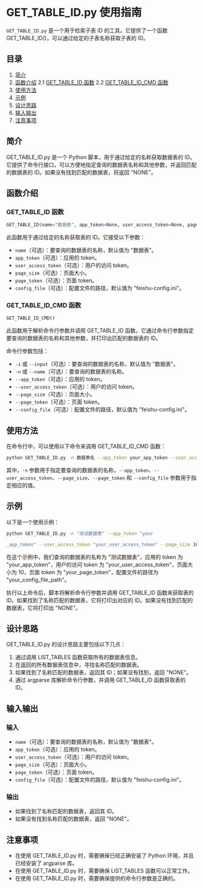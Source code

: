 # GET_TABLE_ID.py 使用指南

`GET_TABLE_ID.py` 是一个用于检索子表 ID 的工具。它提供了一个函数 GET_TABLE_ID()，可以通过给定的子表名称获取子表的 ID。

## 目录
1. [简介](#简介)
2. [函数介绍](#函数介绍)
   2.1 [GET_TABLE_ID 函数](#GET_TABLE_ID-函数)
   2.2 [GET_TABLE_ID_CMD 函数](#GET_TABLE_ID_CMD-函数)
3. [使用方法](#使用方法)
4. [示例](#示例)
5. [设计思路](#设计思路)
6. [输入输出](#输入输出)
7. [注意事项](#注意事项)

## 简介

GET_TABLE_ID.py 是一个 Python 脚本，用于通过给定的名称获取数据表的 ID。它提供了命令行接口，可以方便地指定查询的数据表名称和其他参数，并返回匹配的数据表的 ID。如果没有找到匹配的数据表，将返回 "NONE"。

## 函数介绍

### GET_TABLE_ID 函数

```python
GET_TABLE_ID(name="数据表", app_token=None, user_access_token=None, page_size=None, page_token=None, config_file=None)
```

此函数用于通过给定的名称获取表的 ID。它接受以下参数：

- `name`（可选）：要查询的数据表的名称，默认值为 "数据表"。
- `app_token`（可选）：应用的 token。
- `user_access_token`（可选）：用户的访问 token。
- `page_size`（可选）：页面大小。
- `page_token`（可选）：页面 token。
- `config_file`（可选）：配置文件的路径，默认值为 "feishu-config.ini"。

### GET_TABLE_ID_CMD 函数

```python
GET_TABLE_ID_CMD()
```

此函数用于解析命令行参数并调用 GET_TABLE_ID 函数。它通过命令行参数指定要查询的数据表的名称和其他参数，并打印出匹配的数据表的 ID。

命令行参数包括：

- `-i` 或 `--input`（可选）：要查询的数据表的名称，默认值为 "数据表"。
- `-n` 或 `--name`（可选）：要查询的数据表的名称。
- `--app_token`（可选）：应用的 token。
- `--user_access_token`（可选）：用户的访问 token。
- `--page_size`（可选）：页面大小。
- `--page_token`（可选）：页面 token。
- `--config_file`（可选）：配置文件的路径，默认值为 "feishu-config.ini"。

## 使用方法

在命令行中，可以使用以下命令来调用 GET_TABLE_ID_CMD 函数：

```bash
python GET_TABLE_ID.py -n 数据表名 --app_token your_app_token --user_access_token your_user_access_token --page_size your_page_size --page_token your_page_token --config_file your_config_file_path
```

其中，`-n` 参数用于指定要查询的数据表的名称，`--app_token`、`--user_access_token`、`--page_size`、`--page_token` 和 `--config_file` 参数用于指定相应的值。

## 示例

以下是一个使用示例：

```bash
python GET_TABLE_ID.py -n "测试数据表" --app_token "your

_app_token" --user_access_token "your_user_access_token" --page_size 10 --page_token "your_page_token" --config_file "your_config_file_path"
```

在这个示例中，我们查询的数据表的名称为 "测试数据表"，应用的 token 为 "your_app_token"，用户的访问 token 为 "your_user_access_token"，页面大小为 10，页面 token 为 "your_page_token"，配置文件的路径为 "your_config_file_path"。

执行以上命令后，脚本将解析命令行参数并调用 GET_TABLE_ID 函数来获取表的 ID。如果找到了名称匹配的数据表，它将打印出对应的 ID。如果没有找到匹配的数据表，它将打印出 "NONE"。

## 设计思路

GET_TABLE_ID.py 的设计思路主要包括以下几点：

1. 通过调用 LIST_TABLES 函数获取所有的数据表信息。
2. 在返回的所有数据表信息中，寻找名称匹配的数据表。
3. 如果找到了名称匹配的数据表，返回其 ID；如果没有找到，返回 "NONE"。
4. 通过 argparse 库解析命令行参数，并调用 GET_TABLE_ID 函数获取表的 ID。

## 输入输出

### 输入

- `name`（可选）：要查询的数据表的名称，默认值为 "数据表"。
- `app_token`（可选）：应用的 token。
- `user_access_token`（可选）：用户的访问 token。
- `page_size`（可选）：页面大小。
- `page_token`（可选）：页面 token。
- `config_file`（可选）：配置文件的路径，默认值为 "feishu-config.ini"。

### 输出

- 如果找到了名称匹配的数据表，返回其 ID。
- 如果没有找到名称匹配的数据表，返回 "NONE"。

## 注意事项

- 在使用 GET_TABLE_ID.py 时，需要确保已经正确安装了 Python 环境，并且已经安装了 argparse 库。
- 在使用 GET_TABLE_ID.py 时，需要确保 LIST_TABLES 函数可以正常工作。
- 在使用 GET_TABLE_ID.py 时，需要确保提供的命令行参数是正确的。

